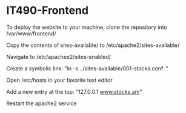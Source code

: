 # IT490-Frontend

To deploy the website to your machine, clone the repository into /var/www/frontend/

Copy the contents of sites-available/ to /etc/apache2/sites-available/

Navigate to /etc/apachee2/sites-enabled/

Create a symbolic link: "ln -s ../sites-available/001-stocks.conf ."

Open /etc/hosts in your favorite text editor

Add a new entry at the top: "127.0.0.1 www.stocks.am"

Restart the apache2 service
